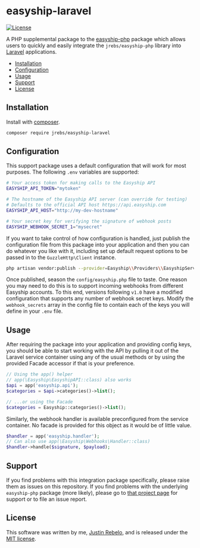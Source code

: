 # easyship-laravel

 [![License](https://img.shields.io/packagist/l/jrebs/easyship-php.svg?style=flat-square)](https://packagist.org/packages/jrebs/easyship-php)

A PHP supplemental package to the
[easyship-php](https://github.com/jrebs/easyship-php) package which
allows users to quickly and easily integrate the `jrebs/easyship-php` library
into [Laravel](https://laravel.com) applications.

* [Installation](#installation)
* [Configuration](#configuration)
* [Usage](#usage)
* [Support](#support)
* [License](#license)


## Installation

Install with [composer](https://getcomposer.org).

```sh
composer require jrebs/easyship-laravel
```

## Configuration

This support package uses a default configuration that will work for most
purposes. The following `.env` variables are supported:

```sh
# Your access token for making calls to the Easyship API
EASYSHIP_API_TOKEN="mytoken"

# The hostname of the Easyship API server (can override for testing)
# Defaults to the official API host https://api.easyship.com
EASYSHIP_API_HOST="http://my-dev-hostname"

# Your secret key for verifying the signature of webhook posts
EASYSHIP_WEBHOOK_SECRET_1="mysecret"
```

If you want to take control of how configuration is handled, just publish
the configuration file from this package into your application and then you
can do whatever you like with it, including set up default request options
to be passed in to the `GuzzleHttp\Client` instance.

```sh
php artisan vendor:publish --provider=Easyship\\Providers\\EasyshipServiceProvider
```
Once published, season the `config/easyship.php` file to taste. One reason you
may need to do this is to support incoming webhooks from different Easyship
accounts. To this end, versions following `v1.0` have a modified configuration
that supports any number of webhook secret keys. Modify the `webhook_secrets`
array in the config file to contain each of the keys you will define in your
`.env` file.

## Usage

After requiring the package into your application and providing config
keys, you should be able to start working with the API by pulling it out of
the Laravel service container using any of the usual methods or by using the
provided Facade accessor if that is your preference.

```php
// Using the app() helper
// app(\Easyship\EasyshipAPI::class) also works
$api = app('easyship.api');
$categories = $api->categories()->list();

// ...or using the Facade
$categories = Easyship::categories()->list();
```

Similarly, the webhook handler is available preconfigured from the service
container. No facade is provided for this object as it would be of little
value.
```php
$handler = app('easyship.handler');
// Can also use app(\Easyship\Webhooks\Handler::class)
$handler->handle($signature, $payload);
```

## Support

If you find problems with this integration package specifically, please raise
them as issues on this repository. If you find problems with the underlying
`easyship-php` package (more likely), please go to
[that project page](https://github.com/jrebs/easyship-php) for support or to
file an issue report.

## License

This software was written by me, [Justin Rebelo](https://github.com/jrebs),
and is released under the [MIT license](LICENSE.md).
